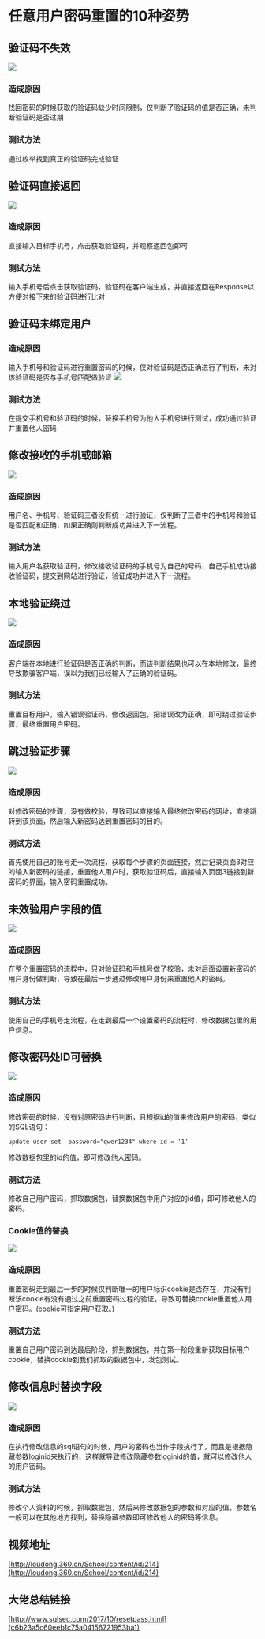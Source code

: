 # 任意用户密码重置的10种姿势
## 验证码不失效
![](./02.任意用户密码重置的10种姿势.assets/2023_05_19_10_44_41_frsIVxET.png)
### 造成原因
找回密码的时候获取的验证码缺少时间限制，仅判断了验证码的值是否正确，未判断验证码是否过期
### 测试方法
通过枚举找到真正的验证码完成验证
## 验证码直接返回
![](./02.任意用户密码重置的10种姿势.assets/2023_05_19_10_44_41_6rvcHQsP.png)
### 造成原因
直接输入目标手机号，点击获取验证码，并观察返回包即可
### 测试方法
输入手机号后点击获取验证码，验证码在客户端生成，并直接返回在Response以方便对接下来的验证码进行比对
## 验证码未绑定用户
### 造成原因
输入手机号和验证码进行重置密码的时候，仅对验证码是否正确进行了判断，未对该验证码是否与手机号匹配做验证
![](./02.任意用户密码重置的10种姿势.assets/2023_05_19_10_44_41_F8PTHRgB.png)
### 测试方法
在提交手机号和验证码的时候，替换手机号为他人手机号进行测试，成功通过验证并重置他人密码
## 修改接收的手机或邮箱
![](./02.任意用户密码重置的10种姿势.assets/2023_05_19_10_44_41_0nzsSF2v.png)
### 造成原因
用户名、手机号、验证码三者没有统一进行验证，仅判断了三者中的手机号和验证是否匹配和正确，如果正确则判断成功并进入下一流程。
### 测试方法
输入用户名获取验证码，修改接收验证码的手机号为自己的号码，自己手机成功接收验证码，提交到网站进行验证，验证成功并进入下一流程。
## 本地验证绕过
![](./02.任意用户密码重置的10种姿势.assets/2023_05_19_10_44_42_iI5nDe0q.png)
### 造成原因
客户端在本地进行验证码是否正确的判断，而该判断结果也可以在本地修改，最终导致欺骗客户端，误以为我们已经输入了正确的验证码。
### 测试方法
重置目标用户，输入错误验证码，修改返回包，把错误改为正确，即可绕过验证步骤，最终重置用户密码。
## 跳过验证步骤
![](./02.任意用户密码重置的10种姿势.assets/2023_05_19_10_44_42_y7oW4kTh.png)
### 造成原因
对修改密码的步骤，没有做校验，导致可以直接输入最终修改密码的网址，直接跳转到该页面，然后输入新密码达到重置密码的目的。
### 测试方法
首先使用自己的账号走一次流程，获取每个步骤的页面链接，然后记录页面3对应的输入新密码的链接，重置他人用户时，获取验证码后，直接输入页面3链接到新密码的界面，输入密码重置成功。
## 未效验用户字段的值
![](./02.任意用户密码重置的10种姿势.assets/2023_05_19_10_44_43_ULmuYPOc.png)
### 造成原因
在整个重置密码的流程中，只对验证码和手机号做了校验，未对后面设置新密码的用户身份做判断，导致在最后一步通过修改用户身份来重置他人的密码。
### 测试方法
使用自己的手机号走流程，在走到最后一个设置密码的流程时，修改数据包里的用户信息。
## 修改密码处ID可替换
![](./02.任意用户密码重置的10种姿势.assets/2023_05_19_10_44_43_WEgosRHv.png)
### 造成原因
修改密码的时候，没有对原密码进行判断，且根据id的值来修改用户的密码，类似的SQL语句：
```
update user set  password="qwer1234" where id = ‘1’
```
修改数据包里的id的值，即可修改他人密码。
### 测试方法
修改自己用户密码，抓取数据包，替换数据包中用户对应的id值，即可修改他人的密码。
### Cookie值的替换
![](./02.任意用户密码重置的10种姿势.assets/2023_05_19_10_44_43_8LNbuiOa.png)
### 造成原因
重置密码走到最后一步的时候仅判断唯一的用户标识cookie是否存在，并没有判断该cookie有没有通过之前重置密码过程的验证，导致可替换cookie重置他人用户密码。(cookie可指定用户获取。)
### 测试方法
重置自己用户密码到达最后阶段，抓到数据包，并在第一阶段重新获取目标用户cookie，替换cookie到我们抓取的数据包中，发包测试。
## 修改信息时替换字段
![](./02.任意用户密码重置的10种姿势.assets/2023_05_19_10_44_44_lAUVR4gO.png)
### 造成原因
在执行修改信息的sql语句的时候，用户的密码也当作字段执行了，而且是根据隐藏参数loginid来执行的，这样就导致修改隐藏参数loginid的值，就可以修改他人的用户密码。
### 测试方法
修改个人资料的时候，抓取数据包，然后来修改数据包的参数和对应的值，参数名一般可以在其他地方找到，替换隐藏参数即可修改他人的密码等信息。
## 视频地址
[http://loudong.360.cn/School/content/id/214](http://loudong.360.cn/School/content/id/214)

## 大佬总结链接
[http://www.sqlsec.com/2017/10/resetpass.html](c6b23a5c60eeb1c75a04156721953ba1)

